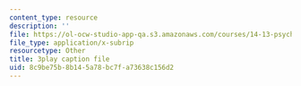 ```yaml
---
content_type: resource
description: ''
file: https://ol-ocw-studio-app-qa.s3.amazonaws.com/courses/14-13-psychology-and-economics-spring-2020/8c9be75b8b145a78bc7fa73638c156d2_SC8K6gNAIL4.vtt
file_type: application/x-subrip
resourcetype: Other
title: 3play caption file
uid: 8c9be75b-8b14-5a78-bc7f-a73638c156d2
---
```

